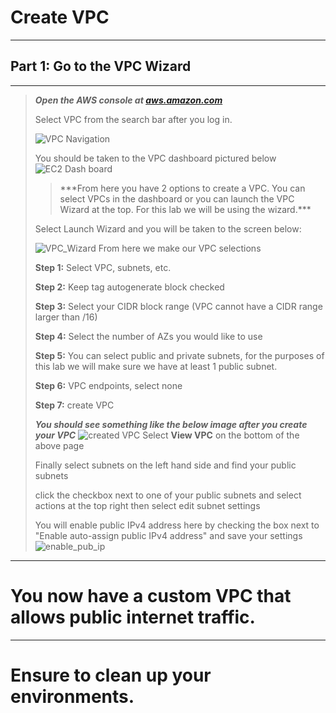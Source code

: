 # Create VPC
---
## Part 1: Go to the VPC Wizard
---
>***Open the AWS console at [aws.amazon.com](https://aws.amazon.com/)***
>
>Select VPC from the search bar after you log in. 
>
>![VPC Navigation](images/vpc_search.png)
>
>You should be taken to the VPC dashboard pictured below
>![EC2 Dash board](images/vpc_dashboard.png)
>><p>***From here you have 2 options to create a VPC.  You can select VPCs in the dashboard or you can launch the VPC Wizard at the top.  For this lab we will be using the wizard.***</p>
>
><p>Select Launch Wizard and you will be taken to the screen below:</p>
>
>![VPC_Wizard](images/VPC_Wizard/VPC_Wizard.gif)
>From here we make our VPC selections
>
>**Step 1:** Select VPC, subnets, etc.
>
>**Step 2:** Keep tag autogenerate block checked
>
>**Step 3:** Select your CIDR block range (VPC cannot have a CIDR range larger than /16)
>
>**Step 4:** Select the number of AZs you would like to use
>
>**Step 5:** You can select public and private subnets, for the purposes of this lab we will make sure we have at least 1 public subnet. 
>
>**Step 6:** VPC endpoints, select none
>
>**Step 7:** create VPC
>
>***You should see something like the below image after you create your VPC***
>![created VPC](images/vpc_created.png)
>Select **View VPC** on the bottom of the above page
>
>Finally select subnets on the left hand side and find your public subnets
>
>click the checkbox next to one of your public subnets and select actions at the top right then select edit subnet settings
>
>You will enable public IPv4 address here by checking the box next to "Enable auto-assign public IPv4 address" and save your settings
>![enable_pub_ip](images/enable_pub_ip.png)
---
# You now have a custom VPC that allows public internet traffic.
---
# Ensure to clean up your environments. 